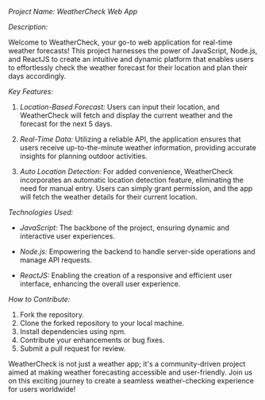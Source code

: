 *Project Name: WeatherCheck Web App*

*Description:*

Welcome to WeatherCheck, your go-to web application for real-time weather forecasts! This project harnesses the power of JavaScript, Node.js, and ReactJS to create an intuitive and dynamic platform that enables users to effortlessly check the weather forecast for their location and plan their days accordingly.

*Key Features:*

1. *Location-Based Forecast:* Users can input their location, and WeatherCheck will fetch and display the current weather and the forecast for the next 5 days.

2. *Real-Time Data:* Utilizing a reliable API, the application ensures that users receive up-to-the-minute weather information, providing accurate insights for planning outdoor activities.

3. *Auto Location Detection:* For added convenience, WeatherCheck incorporates an automatic location detection feature, eliminating the need for manual entry. Users can simply grant permission, and the app will fetch the weather details for their current location.

*Technologies Used:*

- *JavaScript:* The backbone of the project, ensuring dynamic and interactive user experiences.
  
- *Node.js:* Empowering the backend to handle server-side operations and manage API requests.

- *ReactJS:* Enabling the creation of a responsive and efficient user interface, enhancing the overall user experience.

*How to Contribute:*

1. Fork the repository.
2. Clone the forked repository to your local machine.
3. Install dependencies using npm.
4. Contribute your enhancements or bug fixes.
5. Submit a pull request for review.

WeatherCheck is not just a weather app; it's a community-driven project aimed at making weather forecasting accessible and user-friendly. Join us on this exciting journey to create a seamless weather-checking experience for users worldwide!
